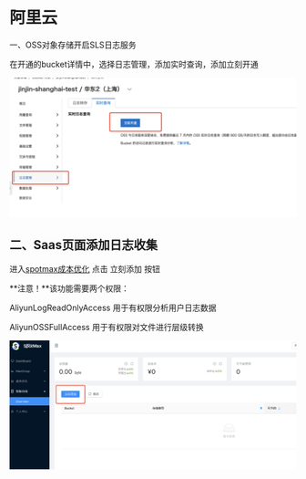 # 阿里云

一、OSS对象存储开启SLS日志服务

在开通的bucket详情中，选择日志管理，添加实时查询，添加立刻开通

![](../../.gitbook/assets/image%20%28188%29.png)

## 二、Saas页面添加日志收集

进入[spotmax成本优化](https://manage.spotmaxtech.com/) 点击 立刻添加 按钮

**注意！**该功能需要两个权限：

AliyunLogReadOnlyAccess 用于有权限分析用户日志数据

AliyunOSSFullAccess 用于有权限对文件进行层级转换

![](../../.gitbook/assets/image%20%28190%29.png)

